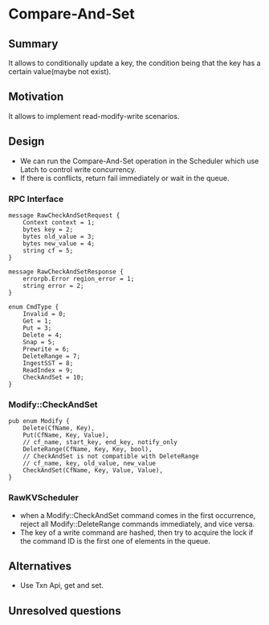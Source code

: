 # Compare-And-Set

## Summary

It allows to conditionally update a key, the condition being that the key has a certain value(maybe not exist).

## Motivation

It allows to implement read-modify-write scenarios.

## Design

- We can run the Compare-And-Set operation in the Scheduler which use Latch to control write concurrency.
- If there is conflicts, return fail immediately or wait in the queue.


### RPC Interface

```
message RawCheckAndSetRequest {
    Context context = 1;
    bytes key = 2;
    bytes old_value = 3;
    bytes new_value = 4;
    string cf = 5;
}

message RawCheckAndSetResponse {
    errorpb.Error region_error = 1;
    string error = 2;
}

enum CmdType {
    Invalid = 0;
    Get = 1;
    Put = 3;
    Delete = 4;
    Snap = 5;
    Prewrite = 6;
    DeleteRange = 7;
    IngestSST = 8;
    ReadIndex = 9;
    CheckAndSet = 10;
}
```

### Modify::CheckAndSet

```
pub enum Modify {
    Delete(CfName, Key),
    Put(CfName, Key, Value),
    // cf_name, start_key, end_key, notify_only
    DeleteRange(CfName, Key, Key, bool),
    // CheckAndSet is not compatible with DeleteRange
    // cf_name, key, old_value, new_value
    CheckAndSet(CfName, Key, Value, Value),
}
```

### RawKVScheduler

- when a Modify::CheckAndSet command comes in the first occurrence, reject all Modify::DeleteRange commands immediately, and vice versa.
- The key of a write command are hashed, then try to acquire the lock if the command ID is the first one of elements in the queue.

## Alternatives

- Use Txn Api, get and set.

## Unresolved questions
